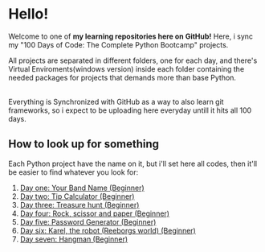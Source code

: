  <h1>Hello!</h1>

Welcome to one of <strong>my learning repositories here on GitHub!</strong> Here, i sync my "100 Days of Code: The Complete Python Bootcamp" projects. <br>

All projects are separated in different folders, one for each day, and there's Virtual Enviroments(windows version) inside each folder containing the needed packages for projects that demands more than base Python.<br>
<br>

Everything is Synchronized with GitHub as a way to also learn git frameworks, so i expect to be uploading here everyday untill it hits all 100 days.

<h2>How to look up for something</h2>

Each Python project have the name on it, but i'll set here all codes, then it'll be easier to find whatever you look for:

<ol>
	<li> <a href="https://github.com/antonio-pilan/Curso---100-Days-of-code/tree/main/Day%201%20-%20Your%20band%20name">Day one: Your Band Name (Beginner) </a></li>
	<li> <a href="https://github.com/antonio-pilan/Curso---100-Days-of-code/tree/main/Day%202%20-%20Tip%20Calulator">Day two: Tip Calculator (Beginner) </a></li>
	<li> <a href="https://github.com/antonio-pilan/Curso---100-Days-of-code/tree/main/Day%203%20-%20Find%20the%20treasure%20game">Day three: Treasure hunt (Beginner) </a></li>
	<li> <a href="https://github.com/antonio-pilan/Curso---100-Days-of-code/tree/main/Day%204%20-%20Rocks%2C%20Scizor%20n%20Papeg%20game">Day four: Rock, scissor and paper (Beginner) </a></li>
	<li> <a href="https://github.com/antonio-pilan/Curso---100-Days-of-code/tree/main/Day%205%20-%20Password%20Generator">Day five: Password Generator (Beginner) </a></li>
	<li> <a href="https://github.com/antonio-pilan/Curso---100-Days-of-code/tree/main/Day%206%20-%20Karel%2C%20the%20Robot">Day six: Karel, the robot (Reeborgs world) (Beginner) </a></li>
	<li> <a href="https://github.com/antonio-pilan/Curso---100-Days-of-code/tree/main/Day%206%20-%20Karel%2C%20the%20Robot">Day seven: Hangman (Beginner) </a></li>
</ol>

